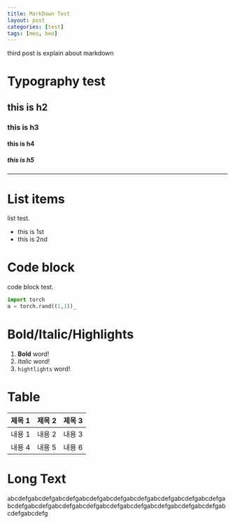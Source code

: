 ```yaml
---
title: MarkDown Test
layout: post
categories: [test]
tags: [meo, beo]
---
```


third post is explain about markdown

# Typography test
## this is h2
### this is h3
#### this is h4
##### this is h5


-----

# List items
list test.
- this is 1st
- this is 2nd

# Code block
code block test.

```python
import torch
a = torch.rand((1,1))_
```

# Bold/Italic/Highlights
1. **Bold** word!
2. *Italic* word!
3. `hightlights` word!

# Table

| 제목 1 | 제목 2 | 제목 3 |
|--------|--------|--------|
| 내용 1 | 내용 2 | 내용 3 |
| 내용 4 | 내용 5 | 내용 6 |

# Long Text

abcdefgabcdefgabcdefgabcdefgabcdefgabcdefgabcdefgabcdefgabcdefgabcdefgabcdefgabcdefgabcdefgabcdefgabcdefgabcdefgabcdefgabcdefgabcdefgabcdefg